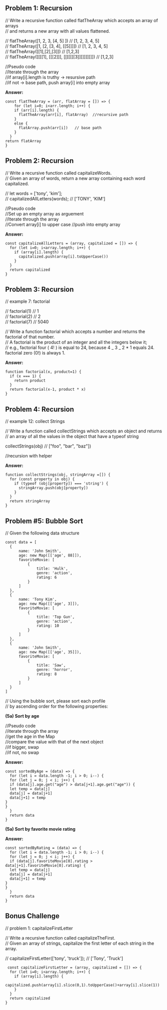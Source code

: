 ## Problem 1: Recursion

// Write a recursive function called flatTheArray which accepts an array of arrays  
// and returns a new array with all values flattened.

// flatTheArray([1, 2, 3, [4, 5] ]) // [1, 2, 3, 4, 5]  
// flatTheArray([1, [2, [3, 4], [[5]]]]) // [1, 2, 3, 4, 5]  
// flatTheArray([[1],[2],[3]]) // [1,2,3]  
// flatTheArray([[[[1], [[[2]]], [[[[[[[3]]]]]]]]]]) // [1,2,3]

//Pseudo code  
//Iterate through the array  
//if array[i].length is truthy -> resursive path  
//if not -> base path, push array[i] into empty array

**Answer:**

```
const flatTheArray = (arr, flatArray = []) => {
    for (let i=0; i<arr.length; i++) {
    if (arr[i].length) {
      flatTheArray(arr[i], flatArray)  //recursive path
    }
    else {
      flatArray.push(arr[i])   // base path
    }
  }
return flatArray
}
```

## Problem 2: Recursion

// Write a recursive function called capitalizeWords.  
// Given an array of words, return a new array containing each word capitalized.

// let words = ['tony', 'kim'];  
// capitalizedAllLetters(words); // ['TONY', 'KIM']

//Pseudo code  
//Set up an empty array as arguement  
//Iterate through the array  
//Convert array[i] to upper case
//push into empty array

**Answer:**

```
const capitalizeAllLetters = (array, capitalized = []) => {
  for (let i=0; i<array.length; i++) {
    if (array[i].length) {
      capitalized.push(array[i].toUpperCase())
    }
  }
  return capitalized
}
```

## Problem 3: Recursion

// example 7: factorial

// factorial(1) // 1  
// factorial(2) // 2  
// factorial(7) // 5040

// Write a function factorial which accepts a number and returns the factorial of that number.  
// A factorial is the product of an integer and all the integers below it;  
// e.g., factorial four ( 4! ) is equal to 24, because 4 _ 3 _ 2 \* 1 equals 24. factorial zero
(0!) is always 1.

**Answer:**

```
function factorial(x, product=1) {
  if (x === 1) {
    return product
  }
  return factorial(x-1, product * x)
}

```

## Problem 4: Recursion

// example 12: collect Strings

// Write a function called collectStrings which accepts an object and returns  
// an array of all the values in the object that have a typeof string

collectStrings(obj) // ["foo", "bar", "baz"])

//recursion with helper

**Answer:**

```
function collectStrings(obj, stringArray =[]) {
  for (const property in obj) {
    if (typeof (obj[property]) === 'string') {
      stringArray.push(obj[property])
    }
  }
  return stringArray
}

```

## Problem #5: Bubble Sort

// Given the following data structure

```
const data = [
  {
      name: 'John Smith',
      age: new Map([['age', 88]]),
      favoriteMovie: [
          {
              title: 'Hulk',
              genre: 'action',
              rating: 6
          }
      ]
  },
  {
      name: 'Tony Kim',
      age: new Map([['age', 3]]),
      favoriteMovie: [
          {
              title: 'Top Gun',
              genre: 'action',
              rating: 10
          }
      ]
  },
  {
      name: 'John Smith',
      age: new Map([['age', 35]]),
      favoriteMovie: [
          {
              title: 'Saw',
              genre: 'horror',
              rating: 8
          }
      ]
  }
]
```

// Using the bubble sort, please sort each profile  
// by ascending order for the following properties:

**(5a) Sort by age**

//Pseudo code  
//iterate through the array  
//get the age in the Map  
//compare the value with that of the next object  
//if bigger, swap  
//if not, no swap

**Answer:**

```
const sortedByAge = (data) => {
  for (let i = data.length -1; i > 0; i--) {
  for (let j = 0; j < i; j++) {
  if (data[j].age.get("age") > data[j+1].age.get("age")) {
  let temp = data[j]
  data[j] = data[j+1]
  data[j+1] = temp
}
}
  }
  return data
}
```

**(5a) Sort by favorite movie rating**

**Answer:**

```
const sortedByRating = (data) => {
  for (let i = data.length -1; i > 0; i--) {
  for (let j = 0; j < i; j++) {
  if (data[j].favoriteMovie[0].rating > data[j+1].favoriteMovie[0].rating) {
  let temp = data[j]
  data[j] = data[j+1]
  data[j+1] = temp
}
}
  }
  return data
}

```

## Bonus Challenge

// problem 1: capitalizeFirstLetter

// Write a recursive function called capitalizeTheFirst.  
// Given an array of strings, capitalize the first letter of each string in the array.

// capitalizeFirstLetter(['tony', 'truck']); // ['Tony', 'Truck']

```
 const capitalizeFirstLetter = (array, capitalized = []) => {
  for (let i=0; i<array.length; i++) {
    if (array[i].length) {
      capitalized.push(array[i].slice(0,1).toUpperCase()+array[i].slice(1))
    }
  }
  return capitalized
}
```
